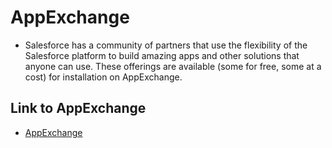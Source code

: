 # AppExchange
- Salesforce has a community of partners that use the flexibility of the Salesforce platform to build amazing apps and other solutions that anyone can use. These offerings are available (some for free, some at a cost) for installation on AppExchange.

## Link to AppExchange
- [AppExchange](https://appexchange.salesforce.com)